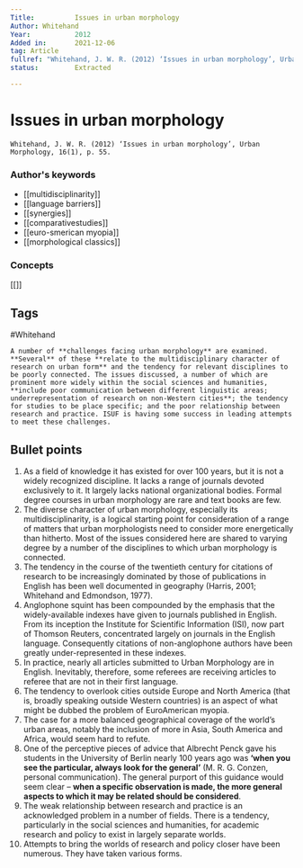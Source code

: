 ```yaml
---
Title: 			Issues in urban morphology
Author:	Whitehand
Year:			2012
Added in:		2021-12-06
tag: Article
fullref: "Whitehand, J. W. R. (2012) ‘Issues in urban morphology’, Urban Morphology, 16(1), p. 55."
status:			Extracted

---
```

# Issues in urban morphology 

```ad-quote
Whitehand, J. W. R. (2012) ‘Issues in urban morphology’, Urban Morphology, 16(1), p. 55.
```
### Author's keywords
- [[multidisciplinarity]]
- [[language barriers]]
- [[synergies]]
- [[comparativestudies]]
- [[euro-smerican myopia]]
- [[morphological classics]]

### Concepts
[[]]
## Tags
#Whitehand 

```ad-abstract
A number of **challenges facing urban morphology** are examined. **Several** of these **relate to the multidisciplinary character of research on urban form** and the tendency for relevant disciplines to be poorly connected. The issues discussed, a number of which are prominent more widely within the social sciences and humanities, **include poor communication between different linguistic areas; underrepresentation of research on non-Western cities**; the tendency for studies to be place specific; and the poor relationship between research and practice. ISUF is having some success in leading attempts to meet these challenges.
```
## Bullet points
1. As a field of knowledge it has existed for over 100 years, but it is not a widely recognized discipline. It lacks a range of journals devoted exclusively to it. It largely lacks national organizational bodies. Formal degree courses in urban morphology are rare and text books are few.
2. The diverse character of urban morphology, especially its multidisciplinarity, is a logical starting point for consideration of a range of matters that urban morphologists need to consider more energetically than hitherto. Most of the issues considered here are shared to varying degree by a number of the disciplines to which urban morphology is connected.
3. The tendency in the course of the twentieth century for citations of research to be increasingly dominated by those of publications in English has been well documented in geography (Harris, 2001; Whitehand and Edmondson, 1977).
4. Anglophone squint has been compounded by the emphasis that the widely-available indexes have given to journals published in English. From its inception the Institute for Scientific Information (ISI), now part of Thomson Reuters, concentrated largely on journals in the English language. Consequently citations of non-anglophone authors have been greatly under-represented in these indexes.
5. In practice, nearly all articles submitted to Urban Morphology are in English. Inevitably, therefore, some referees are receiving articles to referee that are not in their first language.
6. The tendency to overlook cities outside Europe and North America (that is, broadly speaking outside Western countries) is an aspect of what might be dubbed the problem of EuroAmerican myopia.
7. The case for a more balanced geographical coverage of the world’s urban areas, notably the inclusion of more in Asia, South America and Africa, would seem hard to refute.
8. One of the perceptive pieces of advice that Albrecht Penck gave his students in the University of Berlin nearly 100 years ago was **‘when you see the particular, always look for the general’** (M. R. G. Conzen, personal communication). The general purport of this guidance would seem clear – **when a specific observation is made, the more general aspects to which it may be related should be considered**.
9. The weak relationship between research and practice is an acknowledged problem in a number of fields. There is a tendency, particularly in the social sciences and humanities, for academic research and policy to exist in largely separate worlds.
10. Attempts to bring the worlds of research and policy closer have been numerous. They have taken various forms.
